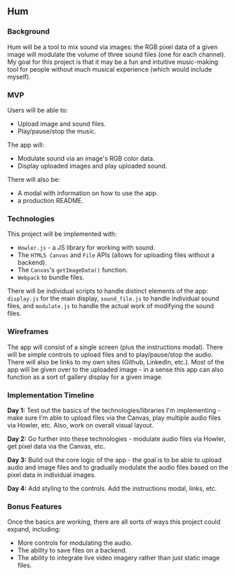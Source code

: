 ## Hum

### Background

Hum will be a tool to mix sound via images: the RGB pixel data of a given image will modulate the volume of three sound files (one for each channel). My goal for this project is that it may be a fun and intuitive music-making tool for people without much musical experience (which would include myself). 

### MVP

Users will be able to:
- Upload image and sound files.
- Play/pause/stop the music.

The app will:
- Modulate sound via an image's RGB color data.
- Display uploaded images and play uploaded sound.

There will also be:
- A modal with information on how to use the app.
- a production README.

### Technologies

This project will be implemented with:
- `Howler.js` - a JS library for working with sound.
- The `HTML5 Canvas` and `File` APIs (allows for uploading files without a backend).
- The `Canvas`'s `getImageData()` function.
- `Webpack` to bundle files.

There will be individual scripts to handle distinct elements of the app: `display.js` for the main display, `sound_file.js` to handle individual sound files, and `modulate.js` to handle the actual work of modifying the sound files.

### Wireframes

The app will consist of a single screen (plus the instructions modal). There will be simple controls to upload files and to play/pause/stop the audio. There will also be links to my own sites (Github, LinkedIn, etc.). Most of the app will be given over to the uploaded image - in a sense this app can also function as a sort of gallery display for a given image.

### Implementation Timeline

**Day 1:** Test out the basics of the technologies/libraries I'm implementing - make sure I'm able to upload files via the Canvas, play multiple audio files via Howler, etc. Also, work on overall visual layout.

**Day 2:** Go further into these technologies - modulate audio files via Howler, get pixel data via the Canvas, etc.

**Day 3:** Build out the core logic of the app - the goal is to be able to upload audio and image files and to gradually modulate the audio files based on the pixel data in individual images.

**Day 4:** Add styling to the controls. Add the instructions modal, links, etc.

### Bonus Features

Once the basics are working, there are all sorts of ways this project could expand, including:
- More controls for modulating the audio.
- The ability to save files on a backend.
- The ability to integrate live video imagery rather than just static image files.
